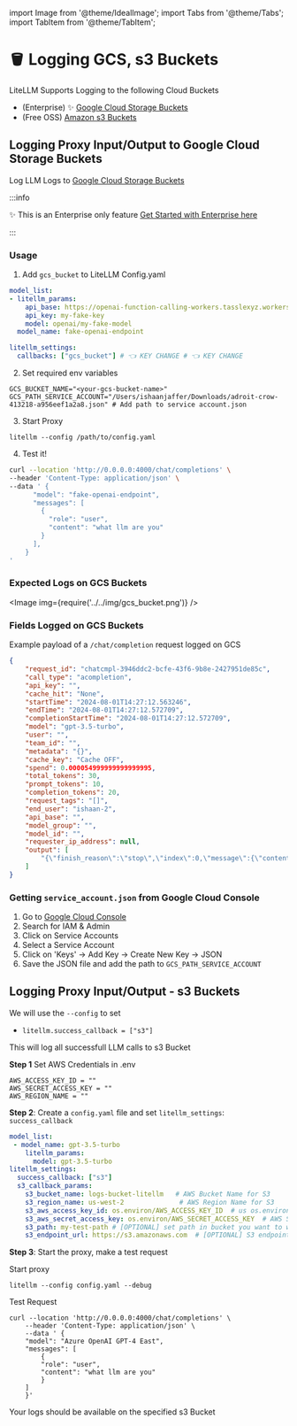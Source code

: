 
import Image from '@theme/IdealImage';
import Tabs from '@theme/Tabs';
import TabItem from '@theme/TabItem';

# 🪣 Logging GCS, s3 Buckets

LiteLLM Supports Logging to the following Cloud Buckets
- (Enterprise) ✨ [Google Cloud Storage Buckets](#logging-proxy-inputoutput-to-google-cloud-storage-buckets)
- (Free OSS) [Amazon s3 Buckets](#logging-proxy-inputoutput---s3-buckets) 

## Logging Proxy Input/Output to Google Cloud Storage Buckets

Log LLM Logs to [Google Cloud Storage Buckets](https://cloud.google.com/storage?hl=en)

:::info

✨ This is an Enterprise only feature [Get Started with Enterprise here](https://calendly.com/d/4mp-gd3-k5k/litellm-1-1-onboarding-chat)

:::


### Usage

1. Add `gcs_bucket` to LiteLLM Config.yaml
```yaml
model_list:
- litellm_params:
    api_base: https://openai-function-calling-workers.tasslexyz.workers.dev/
    api_key: my-fake-key
    model: openai/my-fake-model
  model_name: fake-openai-endpoint

litellm_settings:
  callbacks: ["gcs_bucket"] # 👈 KEY CHANGE # 👈 KEY CHANGE
```

2. Set required env variables

```shell
GCS_BUCKET_NAME="<your-gcs-bucket-name>"
GCS_PATH_SERVICE_ACCOUNT="/Users/ishaanjaffer/Downloads/adroit-crow-413218-a956eef1a2a8.json" # Add path to service account.json
```

3. Start Proxy

```
litellm --config /path/to/config.yaml
```

4. Test it! 

```bash
curl --location 'http://0.0.0.0:4000/chat/completions' \
--header 'Content-Type: application/json' \
--data ' {
      "model": "fake-openai-endpoint",
      "messages": [
        {
          "role": "user",
          "content": "what llm are you"
        }
      ],
    }
'
```


### Expected Logs on GCS Buckets

<Image img={require('../../img/gcs_bucket.png')} />


### Fields Logged on GCS Buckets

Example payload of a `/chat/completion` request logged on GCS
```json
{
    "request_id": "chatcmpl-3946ddc2-bcfe-43f6-9b8e-2427951de85c",
    "call_type": "acompletion",
    "api_key": "",
    "cache_hit": "None",
    "startTime": "2024-08-01T14:27:12.563246",
    "endTime": "2024-08-01T14:27:12.572709",
    "completionStartTime": "2024-08-01T14:27:12.572709",
    "model": "gpt-3.5-turbo",
    "user": "",
    "team_id": "",
    "metadata": "{}",
    "cache_key": "Cache OFF",
    "spend": 0.000054999999999999995,
    "total_tokens": 30,
    "prompt_tokens": 10,
    "completion_tokens": 20,
    "request_tags": "[]",
    "end_user": "ishaan-2",
    "api_base": "",
    "model_group": "",
    "model_id": "",
    "requester_ip_address": null,
    "output": [
        "{\"finish_reason\":\"stop\",\"index\":0,\"message\":{\"content\":\"Hi!\",\"role\":\"assistant\",\"tool_calls\":null,\"function_call\":null}}"
    ]
}
```

### Getting `service_account.json` from Google Cloud Console

1. Go to [Google Cloud Console](https://console.cloud.google.com/)
2. Search for IAM & Admin
3. Click on Service Accounts
4. Select a Service Account
5. Click on 'Keys' -> Add Key -> Create New Key -> JSON
6. Save the JSON file and add the path to `GCS_PATH_SERVICE_ACCOUNT`


## Logging Proxy Input/Output - s3 Buckets

We will use the `--config` to set 

- `litellm.success_callback = ["s3"]` 

This will log all successfull LLM calls to s3 Bucket

**Step 1** Set AWS Credentials in .env

```shell
AWS_ACCESS_KEY_ID = ""
AWS_SECRET_ACCESS_KEY = ""
AWS_REGION_NAME = ""
```

**Step 2**: Create a `config.yaml` file and set `litellm_settings`: `success_callback`

```yaml
model_list:
 - model_name: gpt-3.5-turbo
    litellm_params:
      model: gpt-3.5-turbo
litellm_settings:
  success_callback: ["s3"]
  s3_callback_params:
    s3_bucket_name: logs-bucket-litellm   # AWS Bucket Name for S3
    s3_region_name: us-west-2              # AWS Region Name for S3
    s3_aws_access_key_id: os.environ/AWS_ACCESS_KEY_ID  # us os.environ/<variable name> to pass environment variables. This is AWS Access Key ID for S3
    s3_aws_secret_access_key: os.environ/AWS_SECRET_ACCESS_KEY  # AWS Secret Access Key for S3
    s3_path: my-test-path # [OPTIONAL] set path in bucket you want to write logs to
    s3_endpoint_url: https://s3.amazonaws.com  # [OPTIONAL] S3 endpoint URL, if you want to use Backblaze/cloudflare s3 buckets
```

**Step 3**: Start the proxy, make a test request

Start proxy

```shell
litellm --config config.yaml --debug
```

Test Request

```shell
curl --location 'http://0.0.0.0:4000/chat/completions' \
    --header 'Content-Type: application/json' \
    --data ' {
    "model": "Azure OpenAI GPT-4 East",
    "messages": [
        {
        "role": "user",
        "content": "what llm are you"
        }
    ]
    }'
```

Your logs should be available on the specified s3 Bucket
